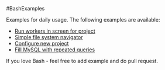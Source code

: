 #BashExamples

Examples for daily usage. The following examples are available:

* [Run workers in screen for project](https://github.com/vmelnik-ukraine/BashExamples/blob/master/scripts/project-workers.sh)
* [Simple file system navigator](https://github.com/vmelnik-ukraine/BashExamples/blob/master/scripts/fs-navigator.sh)
* [Configure new project](https://github.com/vmelnik-ukraine/BashExamples/blob/master/scripts/configure-project.sh)
* [Fill MySQL with repeated queries](https://github.com/vmelnik-ukraine/BashExamples/blob/master/scripts/fill-db-with-query.sh)

If you love Bash - feel free to add example and do pull request.
